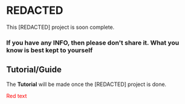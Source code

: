 # **REDACTED**

This [REDACTED] project is soon complete.

### **If you have any INFO, then please don't share it. What you know is best kept to yourself**

## **Tutorial/Guide**

 The **Tutorial** will be made once the [REDACTED] project is done.

<span style="color:red;">Red text</span>